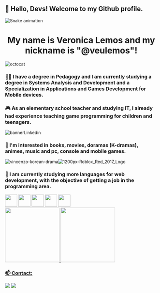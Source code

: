 ## 👋 Hello, Devs! Welcome to my Github profile.
![Snake animation](https://github.com/veulemos/veulemos/blob/output/github-contribution-grid-snake.svg)
<h1 align="center">  My name is Veronica Lemos and my nickname is "@veulemos"! </h1>


![octocat](https://user-images.githubusercontent.com/22840897/185729904-e883ee58-ea6d-4aa9-bb8d-dd3622f85f8b.png)


### 👩‍🏫 I have a degree in Pedagogy and I am currently studying a degree in Systems Analysis and Development and a Specialization in Applications and Games Development for Mobile devices.

### 🎮 As an elementary school teacher and studying IT, I already had experience teaching game programming for children and teenagers.
![bannerLinkedin](https://user-images.githubusercontent.com/22840897/185729445-a8db2463-caac-46b3-afdf-432d06ccbe52.png)

### 👀 I'm interested in books, movies, doramas (K-dramas), animes, music and pc, console and mobile games.
![vincenzo-korean-drama](https://user-images.githubusercontent.com/22840897/185729487-8194d231-865d-4981-9e53-32f2888ba14e.gif)![1200px-Roblox_Red_2017_Logo](https://user-images.githubusercontent.com/22840897/185729560-b5ee4e8f-9bd6-4426-a001-f1f58b56d912.png)
### 🌱 I am currently studying more languages for web development, with the objective of getting a job in the programming area.

<img src="https://cdn.jsdelivr.net/gh/devicons/devicon/icons/html5/html5-original.svg" width="40" height="40"/>
<img src="https://cdn.jsdelivr.net/gh/devicons/devicon/icons/javascript/javascript-plain.svg" width="40" height="40"/>
<img src="https://cdn.jsdelivr.net/gh/devicons/devicon/icons/css3/css3-original.svg" width="40" height="40"/>
<img src="https://cdn.jsdelivr.net/gh/devicons/devicon/icons/nodejs/nodejs-original.svg" width="40" height="40"/>
<img src="https://cdn.jsdelivr.net/gh/devicons/devicon/icons/react/react-original.svg" width="40" height="40"/>

<div>

<a href="https://github.com/veulemos">
<img height="180em" src="https://github-readme-stats.vercel.app/api/top-langs/?username=veulemos&layout=compact&langs_count=7&theme=dracula"/>
<img height="180em" src="https://github-readme-stats.vercel.app/api?username=veulemos&show_icons=true&theme=dracula&include_all_commits=true&count_private=true"/>
</div>
 
### 📫 Contact:
<div>
<a href = "mailto:veronicalemos.developer@gmail.com"><img src="https://img.shields.io/badge/Gmail-D14836?style=for-the-badge&logo=gmail&logoColor=white" target="_blank"></a>
<a href="https://www.linkedin.com/in/veronica-lemos" target="_blank"><img src="https://img.shields.io/badge/-LinkedIn-%230077B5?style=for-the-badge&logo=linkedin&logoColor=white" target="_blank"></a>   
</div>



<!---

veulemos/veulemos is a ✨ special ✨ repository because its `README.md` (this file) appears on your GitHub profile.
You can click the Preview link to take a look at your changes.
--->
